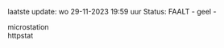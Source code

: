 laatste update: 
wo 29-11-2023 19:59   uur 
Status: FAALT - geel - 
<div class="service Y">microstation</div><div class="service Y">httpstat</div>